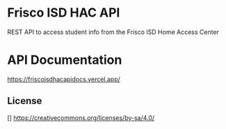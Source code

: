 # Frisco ISD HAC API
REST API to access student info from the Frisco ISD Home Access Center

# API Documentation
https://friscoisdhacapidocs.vercel.app/

## License  
[] https://creativecommons.org/licenses/by-sa/4.0/
